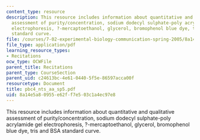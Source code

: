 ```yaml
---
content_type: resource
description: This resource includes information about quantitative and qualitative
  assessment of purity/concentration, sodium dodecyl sulphate-poly acrylamide gel
  electrophoresis, ?-mercaptoethanol, glycerol, bromophenol blue dye, tris and BSA
  standard curve.
file: /courses/7-02-experimental-biology-communication-spring-2005/8a14e5a80955e62ff7e503c1a4ec97e8_pbc4_nts_aa_sp5.pdf
file_type: application/pdf
learning_resource_types:
- Recitations
ocw_type: OCWFile
parent_title: Recitations
parent_type: CourseSection
parent_uid: c24613bc-4e61-0440-5f5e-86597acca00f
resourcetype: Document
title: pbc4_nts_aa_sp5.pdf
uid: 8a14e5a8-0955-e62f-f7e5-03c1a4ec97e8
---
```

This resource includes information about quantitative and qualitative assessment of purity/concentration, sodium dodecyl sulphate-poly acrylamide gel electrophoresis, ?-mercaptoethanol, glycerol, bromophenol blue dye, tris and BSA standard curve.


